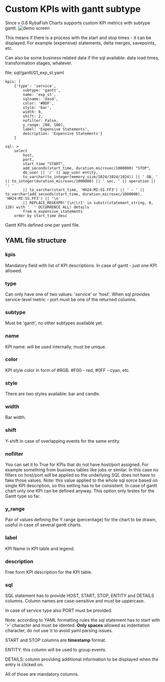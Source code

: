 # Custom KPIs with gantt subtype
Since v 0.6 RybaFish Charts supports custom KPI metrics with subtype gantt.
![demo screen](http://rybafish.github.io/gantt.png)

This means if there is a process with the start and stop times - it can be displayed. For example (expensive) statements, delta merges, savepoints, etc.

Can also be some business related data if the sql available: data load times, transformation stages, whatever.

file: sql/gantt/01_exp_st.yaml
```
kpis: [
    {'type': 'service',
        subtype: 'gantt',
        name: 'exp_st',
        sqlname: 'dasd',
        color: '#BDF',
        style: 'bar',
        width: 8,
        shift: 2,
        nofilter: False,
        y_range: [60, 100],
        label: 'Expensive Statements',
        description: 'Expensive Statements'}
    ]

sql: >
    select
        host,
        port,
        start_time "START",
        add_seconds(start_time, duration_microsec/1000000) "STOP",
        db_user || '/' || app_user entity,
        to_varchar(to_integer(memory_size/1024/1024/1024)) || ' GB, ' || to_integer(duration_microsec/1000000) || ' sec, ' || operation || ': '
        || to_varchar(start_time, 'HH24:MI:SS.FF3') || ' - ' || to_varchar(add_seconds(start_time, duration_microsec/1000000), 'HH24:MI:SS.FF3') || '\n'
        || REPLACE_REGEXPR('[\n|\r]' in substr(statement_string, 0, 128) with '  ' OCCURRENCE ALL) details
        from m_expensive_statements
    order by start_time desc
```

Gantt KPIs defined one per yaml file.

## YAML file structure
### kpis
Mandatory field with list of KPI descriptions. In case of gantt - just one KPI allowed.

### type
Can only have one of two values: 'service' or 'host'.
When sql provides service-level metric - port must be one of the returned columns. 

### subtype
Must be 'gantt', no other subtypes available yet.

### name
KPI name: will be used internally, must be unique.

### color
KPI style color in form of #RGB. #F00 - red, #0FF - cyan, etc.

### style
There are two styles available: bar and candle.

### width
Bar width.

### shift
Y-shift in case of overlapping events for the same entity.

### nofilter
You can set it to True for KPIs that do not have host/port assigned. For example something from business tables like jobs or similar. In this case no filters on host/port will be applied so the underlying SQL does not have to fake those values. Note: this value applied to the whole sql sorce based on single KPI description, so this setting has to be consistent. In case of gantt chart only one KPI can be defined anyway. This option only testes for the Gantt type so far.

### y_range
Pair of values defining the Y range (percentage) for the chart to be drawn, useful in case of several gantt charts.

### label
KPI Name in KPI table and legend.

### description
Free form KPI description for the KPI table.

### sql
SQL statement has to provide HOST, START, STOP, ENTITY and DETAILS columns. Column names are case-sensitive and must be uppercase.

In case of service type also PORT must be provided.

Note: according to YAML formatting rules the sql statement has to start with '>' character and must be idented. **Only spaces** allowed as indentation character, do not use \t to avoid yaml parsing issues.

START and STOP columns are **timestamp** format.

ENTITY: this column will be used to group events.

DETAILS: column providing additional information to be displayed when the entry is clicked on.

All of those are mandatory columns.
